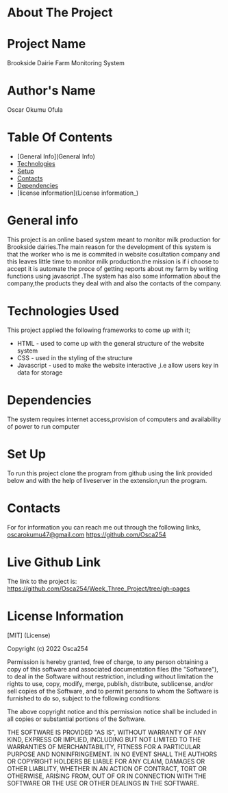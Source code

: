 # About The Project
# Project Name
Brookside Dairie Farm Monitoring System
# Author's Name
Oscar Okumu Ofula
# Table Of Contents
* [General Info](General Info)
* [Technologies](Technoligies)
* [Setup](Setup)
* [Contacts](Contacts)
* [Dependencies](Dependencies)
* [license information](License information_)
# General info
This project is an online based system meant to monitor milk production for Brookside dairies.The main reason for the development of this system is that the worker who is me is commited in website cosultation company and this leaves little time to monitor milk production.the mission is if i choose to accept it is automate the proce of getting reports about my farm by writing functions using javascript .The system has also some information about the company,the products they deal with and also the contacts of the company.
# Technologies Used
This project applied the following frameworks to come up with it;
- HTML - used to come up with the general structure of the website system
- CSS -  used in the styling of the structure
- Javascript - used  to make the website interactive ,i.e allow users key in data for storage
# Dependencies
The system requires internet access,provision of computers and availability of power to run computer
# Set Up
To run this project clone the program from github using the link provided below and with the help of liveserver in the extension,run the program.

# Contacts
For  for information you can reach me out through the following links,
oscarokumu47@gmail.com
https://github.com/Osca254
# Live Github Link 
The link to the project is:
https://github.com/Osca254/Week_Three_Project/tree/gh-pages
# License Information
[MIT] (License)

Copyright (c) 2022 Osca254

Permission is hereby granted, free of charge, to any person obtaining a copy
of this software and associated documentation files (the "Software"), to deal
in the Software without restriction, including without limitation the rights
to use, copy, modify, merge, publish, distribute, sublicense, and/or sell
copies of the Software, and to permit persons to whom the Software is
furnished to do so, subject to the following conditions:

The above copyright notice and this permission notice shall be included in all
copies or substantial portions of the Software.

THE SOFTWARE IS PROVIDED "AS IS", WITHOUT WARRANTY OF ANY KIND, EXPRESS OR
IMPLIED, INCLUDING BUT NOT LIMITED TO THE WARRANTIES OF MERCHANTABILITY,
FITNESS FOR A PARTICULAR PURPOSE AND NONINFRINGEMENT. IN NO EVENT SHALL THE
AUTHORS OR COPYRIGHT HOLDERS BE LIABLE FOR ANY CLAIM, DAMAGES OR OTHER
LIABILITY, WHETHER IN AN ACTION OF CONTRACT, TORT OR OTHERWISE, ARISING FROM,
OUT OF OR IN CONNECTION WITH THE SOFTWARE OR THE USE OR OTHER DEALINGS IN THE
SOFTWARE.

